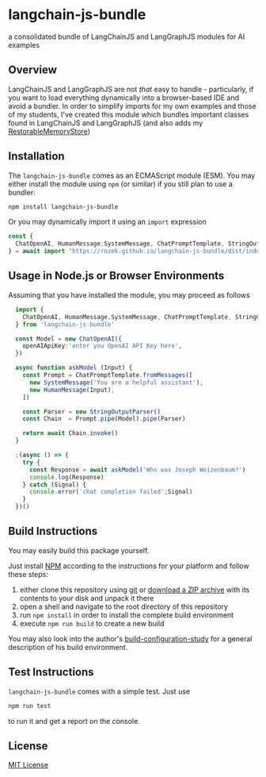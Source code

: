 # langchain-js-bundle #

a consolidated bundle of LangChainJS and LangGraphJS modules for AI examples

## Overview ##

LangChainJS and LangGraphJS are not _that_ easy to handle - particularly, if you want to load everything dynamically into a browser-based IDE and avoid a bundler. In order to simplify imports for my own examples and those of my students, I've created this module which bundles important classes found in LangChainJS and LangGraphJS (and also adds my [RestorableMemoryStore](https://github.com/rozek/langchain-js-restorable-memory-vectorstore))

## Installation ##

The `langchain-js-bundle` comes as an ECMAScript module (ESM). You may either install the module using `npm` (or similar) if you still plan to use a bundler:

```bash
npm install langchain-js-bundle
```

Or you may dynamically import it using an `import` expression

```javascript
const {
  ChatOpenAI, HumanMessage,SystemMessage, ChatPromptTemplate, StringOutputParser
} = await import "https://rozek.github.io/langchain-js-bundle/dist/index.js"
```

## Usage in Node.js or Browser Environments ##

Assuming that you have installed the module, you may proceed as follows

```typescript
  import {
    ChatOpenAI, HumanMessage,SystemMessage, ChatPromptTemplate, StringOutputParser
  } from 'langchain-js-bundle'

  const Model = new ChatOpenAI({
    openAIApiKey:'enter you OpenAI API Key here',
  })

  async function askModel (Input) {
    const Prompt = ChatPromptTemplate.fromMessages([
      new SystemMessage('You are a helpful assistant'),
      new HumanMessage(Input),
    ])

    const Parser = new StringOutputParser()
    const Chain  = Prompt.pipe(Model).pipe(Parser)

    return await Chain.invoke()
  }

  ;(async () => {
    try {
      const Response = await askModel('Who was Joseph Weizenbaum?')
      console.log(Response)
    } catch (Signal) {
      console.error('chat completion failed',Signal)
    }
  })()
```






## Build Instructions ##

You may easily build this package yourself.

Just install [NPM](https://docs.npmjs.com/) according to the instructions for your platform and follow these steps:

1. either clone this repository using [git](https://git-scm.com/) or [download a ZIP archive](https://github.com/rozek/langchain-js-bundle/archive/refs/heads/main.zip) with its contents to your disk and unpack it there 
2. open a shell and navigate to the root directory of this repository
3. run `npm install` in order to install the complete build environment
4. execute `npm run build` to create a new build

You may also look into the author's [build-configuration-study](https://github.com/rozek/build-configuration-study) for a general description of his build environment.

## Test Instructions ##

`langchain-js-bundle` comes with a simple test. Just use

```bash
npm run test
```

to run it and get a report on the console.

## License ##

[MIT License](LICENSE.md)
